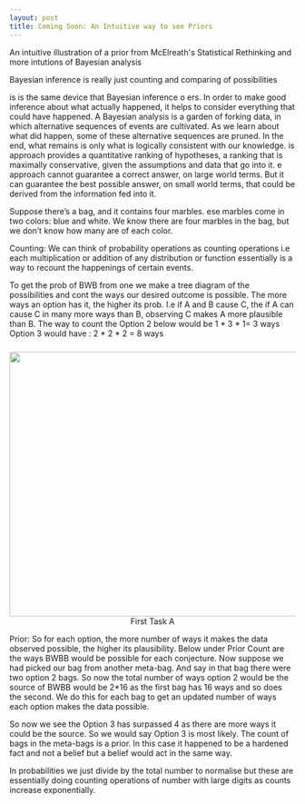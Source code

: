 ```yaml
---
layout: post
title: Coming Soon: An Intuitive way to see Priors 
---
```


An intuitive illustration of a prior from McElreath's Statistical Rethinking and more intutions of Bayesian analysis


Bayesian inference is really just counting and comparing of possibilities

 is is the same device that Bayesian inference o ers. In order to make good inference about what actually happened, it 
 helps to consider everything that could have happened. A Bayesian analysis is a garden of forking data, in which 
 alternative sequences of events are cultivated. As we learn about what did happen, some of these alternative sequences 
 are pruned. In the end, what remains is only what is logically consistent with our knowledge.
 is approach provides a quantitative ranking of hypotheses, a ranking that is maximally conservative, given the assumptions and data that go into it.  e approach cannot guarantee a correct answer, on large world terms. But it can guarantee the best possible answer, on small world terms, that could be derived from the information fed into it.

Suppose there’s a bag, and it contains four marbles.  ese marbles come in two colors: blue and white. 
We know there are four marbles in the bag, but we don’t know how many are of each color. 

Counting:
We can think of probability operations as counting operations i.e each multiplication or addition of any distribution or function essentially is a way to recount the happenings of certain events. 

To get the prob of BWB from one we make a tree diagram of the possibilities and cont the ways our desired outcome is possible. The more ways an option has it, the higher its prob. I.e if A and B cause C, the if A can cause C in many more ways than B, observing C makes A more plausible than B. 
The way to count the Option 2 below would be 1 * 3 * 1= 3 ways
Option 3 would have : 2 * 2 * 2 = 8 ways

 <div id="container">
    <img src="https://github.com/bluesky314/bluesky314.github.io/blob/master/images/count2.png?raw=true" width="30" height="10" >
</div>

 <div id="container">
    <img src="https://github.com/bluesky314/bluesky314.github.io/blob/master/images/forkingdata.png?raw=true" width="900" height="466" >
    <center> First Task A</center>
</div>

Prior: So for each option, the more number of ways it makes the data observed possible, the higher its plausibility. 
Below under Prior Count are the ways BWBB would be possible for each conjecture. Now suppose we had picked our bag from 
another meta-bag. And say in that bag there were two option 2 bags. So now the total number of ways option 2 would be the source of BWBB would be 2*16 as the first bag has 16 ways and so does the second. We do this for each bag to get an updated number of ways each option makes the data possible.


So now we see the Option 3 has surpassed 4 as there are more ways it could be the source. So we would say Option 3 is most likely. The count of bags in the meta-bags is a prior. In this case it happened to be a hardened fact and not a belief but a belief would act in the same way. 

In probabilities we just divide by the total number to normalise but these are essentially doing counting operations of number with large digits as counts increase exponentially. 
